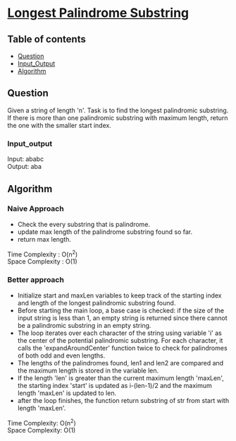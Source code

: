 # [Longest Palindrome Substring](https://www.codingninjas.com/studio/problems/day-12-longest-palindromic-substring_8230702?challengeSlug=striver-sde-challenge&leftPanelTab=0)

## Table of contents

- [Question](#question)
- [Input_Output](#input_output)
- [Algorithm](#algorithm)

## Question
Given a string of length 'n'. Task is to find the longest palindromic substring. If there is more than one palindromic substring with maximum length, return the one with the smaller start index.

### Input_output
Input: ababc </br>
Output: aba

## Algorithm

### Naive Approach
- Check the every substring that is palindrome.
- update max length of the palindrome substring found so far.
- return max length.

Time Complexity : O(n<sup>2</sup>)</br>
Space Complexity : O(1)

### Better approach
- Initialize start and maxLen variables to keep track of the starting index and length of the longest palindromic substring found.
- Before starting the main loop, a base case is checked: if the size of the input string is less than 1, an empty string is returned since there cannot be a palindromic substring in an empty string.
- The loop iterates over each character of the string using variable 'i' as the center of the potential palindromic substring. For each character, it calls the 'expandAroundCenter' function twice to check for palindromes of both odd and even lengths.
- The lengths of the palindromes found, len1 and len2 are compared and the maximum length is stored in the variable len.
- If the length 'len' is greater than the current maximum length 'maxLen', the starting index 'start' is updated as i-(len-1)/2 and the maximum length 'maxLen' is updated to len.
- after the loop finishes, the function return substring of str from start with length 'maxLen'.

Time Complexity: O(n<sup>2</sup>)</br>
Space Complexity: O(1)
